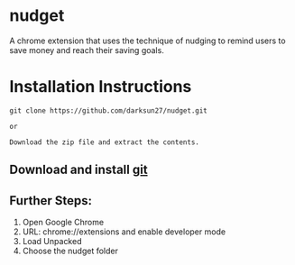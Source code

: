 # nudget
A chrome extension that uses the technique of nudging to remind users to save money and reach their saving goals.

 
 # Installation Instructions
 
```
git clone https://github.com/darksun27/nudget.git

or

Download the zip file and extract the contents.
```

## Download and install [git](https://git-scm.com/book/en/v2/Getting-Started-Installing-Git)

## Further Steps:

1. Open Google Chrome
2. URL: chrome://extensions and enable developer mode
3. Load Unpacked
4. Choose the nudget folder
